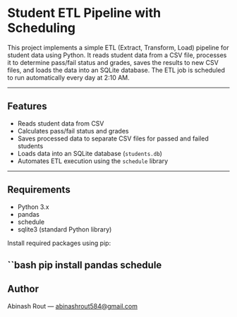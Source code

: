 # Student ETL Pipeline with Scheduling

This project implements a simple ETL (Extract, Transform, Load) pipeline for student data using Python. It reads student data from a CSV file, processes it to determine pass/fail status and grades, saves the results to new CSV files, and loads the data into an SQLite database. The ETL job is scheduled to run automatically every day at 2:10 AM.

---

## Features

- Reads student data from CSV
- Calculates pass/fail status and grades
- Saves processed data to separate CSV files for passed and failed students
- Loads data into an SQLite database (`students.db`)
- Automates ETL execution using the `schedule` library

---
## Requirements

- Python 3.x
- pandas
- schedule
- sqlite3 (standard Python library)

Install required packages using pip:

``bash
pip install pandas schedule
---
## Author
Abinash Rout — abinashrout584@gmail.com
